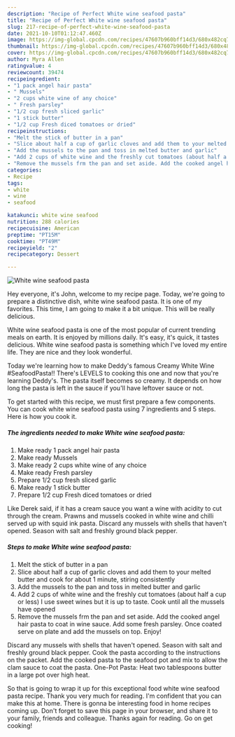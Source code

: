 ```yaml
---
description: "Recipe of Perfect White wine seafood pasta"
title: "Recipe of Perfect White wine seafood pasta"
slug: 217-recipe-of-perfect-white-wine-seafood-pasta
date: 2021-10-10T01:12:47.460Z
image: https://img-global.cpcdn.com/recipes/47607b960bff14d3/680x482cq70/white-wine-seafood-pasta-recipe-main-photo.jpg
thumbnail: https://img-global.cpcdn.com/recipes/47607b960bff14d3/680x482cq70/white-wine-seafood-pasta-recipe-main-photo.jpg
cover: https://img-global.cpcdn.com/recipes/47607b960bff14d3/680x482cq70/white-wine-seafood-pasta-recipe-main-photo.jpg
author: Myra Allen
ratingvalue: 4
reviewcount: 39474
recipeingredient:
- "1 pack angel hair pasta"
- " Mussels"
- "2 cups white wine of any choice"
- " Fresh parsley"
- "1/2 cup fresh sliced garlic"
- "1 stick butter"
- "1/2 cup Fresh diced tomatoes or dried"
recipeinstructions:
- "Melt the stick of butter in a pan"
- "Slice about half a cup of garlic cloves and add them to your melted butter and cook for about 1 minute, stiring consistently"
- "Add the mussels to the pan and toss in melted butter and garlic"
- "Add 2 cups of white wine and the freshly cut tomatoes (about half a cup or less) I use sweet wines but it is up to taste. Cook until all the mussels have opened"
- "Remove the mussels frm the pan and set aside. Add the cooked angel hair pasta to coat in wine sauce. Add some fresh parsley. Once coated serve on plate and add the mussels on top. Enjoy!"
categories:
- Recipe
tags:
- white
- wine
- seafood

katakunci: white wine seafood 
nutrition: 288 calories
recipecuisine: American
preptime: "PT15M"
cooktime: "PT49M"
recipeyield: "2"
recipecategory: Dessert

---
```



![White wine seafood pasta](https://img-global.cpcdn.com/recipes/47607b960bff14d3/680x482cq70/white-wine-seafood-pasta-recipe-main-photo.jpg)

Hey everyone, it's John, welcome to my recipe page. Today, we're going to prepare a distinctive dish, white wine seafood pasta. It is one of my favorites. This time, I am going to make it a bit unique. This will be really delicious.

White wine seafood pasta is one of the most popular of current trending meals on earth. It is enjoyed by millions daily. It's easy, it's quick, it tastes delicious. White wine seafood pasta is something which I've loved my entire life. They are nice and they look wonderful.

Today we&#39;re learning how to make Deddy&#39;s famous Creamy White Wine #SeafoodPasta!! There&#39;s LEVELS to cooking this one and now that you&#39;re learning Deddy&#39;s. The pasta itself becomes so creamy. It depends on how long the pasta is left in the sauce if you&#39;ll have leftover sauce or not.


To get started with this recipe, we must first prepare a few components. You can cook white wine seafood pasta using 7 ingredients and 5 steps. Here is how you cook it.

<!--inarticleads1-->

##### The ingredients needed to make White wine seafood pasta:

1. Make ready 1 pack angel hair pasta
1. Make ready  Mussels
1. Make ready 2 cups white wine of any choice
1. Make ready  Fresh parsley
1. Prepare 1/2 cup fresh sliced garlic
1. Make ready 1 stick butter
1. Prepare 1/2 cup Fresh diced tomatoes or dried


Like Derek said, if it has a cream sauce you want a wine with acidity to cut through the cream. Prawns and mussels cooked in white wine and chilli served up with squid ink pasta. Discard any mussels with shells that haven&#39;t opened. Season with salt and freshly ground black pepper. 

<!--inarticleads2-->

##### Steps to make White wine seafood pasta:

1. Melt the stick of butter in a pan
1. Slice about half a cup of garlic cloves and add them to your melted butter and cook for about 1 minute, stiring consistently
1. Add the mussels to the pan and toss in melted butter and garlic
1. Add 2 cups of white wine and the freshly cut tomatoes (about half a cup or less) I use sweet wines but it is up to taste. Cook until all the mussels have opened
1. Remove the mussels frm the pan and set aside. Add the cooked angel hair pasta to coat in wine sauce. Add some fresh parsley. Once coated serve on plate and add the mussels on top. Enjoy!


Discard any mussels with shells that haven&#39;t opened. Season with salt and freshly ground black pepper. Cook the pasta according to the instructions on the packet. Add the cooked pasta to the seafood pot and mix to allow the clam sauce to coat the pasta. One-Pot Pasta: Heat two tablespoons butter in a large pot over high heat. 

So that is going to wrap it up for this exceptional food white wine seafood pasta recipe. Thank you very much for reading. I'm confident that you can make this at home. There is gonna be interesting food in home recipes coming up. Don't forget to save this page in your browser, and share it to your family, friends and colleague. Thanks again for reading. Go on get cooking!
